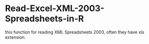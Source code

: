 # Read-Excel-XML-2003-Spreadsheets-in-R

this function for reading XML Spreadsheets 2003, often they have xls extension.
